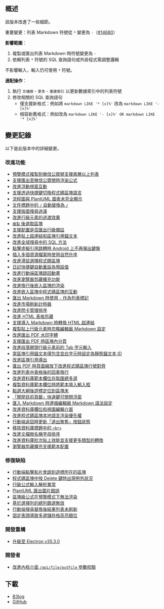 ## 概述

該版本改進了一些細節。

重要變更：列表 Markdown 符號從 `*` 變更為 `-`（[#14680](https://github.com/siyuan-note/siyuan/issues/14680)）

**影響範圍**：

1. 複製或匯出列表 Markdown 時符號變更為 `-`
2. 依賴列表 `*` 符號的 SQL 查詢語句或外掛程式需調整邏輯

不影響輸入，輸入仍可使用 `*` 符號。

**適配操作**：

1. 執行 `文檔樹` - `更多` - `重建索引` 以更新數據索引中的列表符號
2. 修改相關的 SQL 查詢語句
   * 僅支援新格式：例如將 `markdown LIKE '* [x]%'` 改為 `markdown LIKE '- [x]%'` 
   * 相容新舊格式：例如改為 `markdown LIKE '- [x]%' OR markdown LIKE '* [x]%'`

## 變更記錄

以下是此版本中的詳細變更。

### 改進功能

* [預覽模式複製到微信公眾號支援兩層以上列表](https://github.com/siyuan-note/siyuan/issues/11276)
* [支援匯出至微信公眾號時渲染公式](https://github.com/siyuan-note/siyuan/issues/12571)
* [改進浮動視窗互動](https://github.com/siyuan-note/siyuan/issues/13296)
* [支援透過快捷鍵切換程式碼區塊語言](https://github.com/siyuan-note/siyuan/issues/14126)
* [流程圖與 PlantUML 圖表未完全顯示](https://github.com/siyuan-note/siyuan/issues/14132)
* [文件標題中的 `/` 自動替換為 `/`](https://github.com/siyuan-note/siyuan/issues/14134)
* [支援版面搜尋過濾](https://github.com/siyuan-note/siyuan/issues/14176)
* [改進行級元素的過渡效果](https://github.com/siyuan-note/siyuan/issues/14290)
* [`複製` 後選取區塊](https://github.com/siyuan-note/siyuan/issues/14567)
* [支援配置是否匯出行級備註](https://github.com/siyuan-note/siyuan/issues/14605)
* [改進貼上超連結和區塊引用錨文本](https://github.com/siyuan-note/siyuan/issues/14625)
* [改進全域搜尋中的 SQL 方法](https://github.com/siyuan-note/siyuan/issues/14641)
* [點擊虛擬引用跳轉時 Android 上不再彈出鍵盤](https://github.com/siyuan-note/siyuan/issues/14642)
* [插入多個資源檔案時使用自然升序](https://github.com/siyuan-note/siyuan/issues/14643)
* [改進滑鼠選擇程式碼區塊](https://github.com/siyuan-note/siyuan/pull/14646)
* [日記快捷鍵自動重設為預設值](https://github.com/siyuan-note/siyuan/issues/14652)
* [改進行動端區塊跳回動畫](https://github.com/siyuan-note/siyuan/issues/14655)
* [改進瀏覽器剪藏擴充功能](https://github.com/siyuan-note/siyuan/issues/14669)
* [改進換行後嵌入區塊的渲染](https://github.com/siyuan-note/siyuan/issues/14672)
* [改進嵌入區塊中程式碼區塊的互動](https://github.com/siyuan-note/siyuan/issues/14678)
* [匯出 Markdown 時使用 `-` 作為列表標記](https://github.com/siyuan-note/siyuan/issues/14680)
* [改進市場刷新計時器](https://github.com/siyuan-note/siyuan/issues/14685)
* [改進閃卡管理排序](https://github.com/siyuan-note/siyuan/issues/14686)
* [改進 HTML 表格剪藏](https://github.com/siyuan-note/siyuan/issues/14688)
* [支援導入 Markdown 時轉換 HTML 超連結](https://github.com/siyuan-note/siyuan/issues/14689)
* [複製貼上行級元素時忽略編輯器 Markdown 設定](https://github.com/siyuan-note/siyuan/issues/14690)
* [改進匯出 PDF 水印字體](https://github.com/siyuan-note/siyuan/issues/14693)
* [支援匯出 PDF 時區塊內分頁](https://github.com/siyuan-note/siyuan/issues/14702)
* [改進段落開頭行級元素前的 Tab 字元輸入](https://github.com/siyuan-note/siyuan/issues/14703)
* [當區塊引用錨文本僅包含空白字元時設定為靜態錨文本 ID](https://github.com/siyuan-note/siyuan/issues/14704)
* [改進區塊引用導出](https://github.com/siyuan-note/siyuan/issues/14710)
* [匯出 PDF 時頁面縮放下改進程式碼區塊行號對齊](https://github.com/siyuan-note/siyuan/issues/14719)
* [改進列表中表格後的回車換行](https://github.com/siyuan-note/siyuan/issues/14720)
* [改進資料庫範本欄位存取匯總多選](https://github.com/siyuan-note/siyuan/issues/14723)
* [複製資料庫範本欄位時將範本填入輸入框](https://github.com/siyuan-note/siyuan/issues/14724)
* [點選大綱後遊標定位到區塊末](https://github.com/siyuan-note/siyuan/issues/14725)
* [「關閉目前頁籤」快速鍵可關閉浮窗](https://github.com/siyuan-note/siyuan/issues/14729)
* [匯入 Markdown 時遵循編輯器 Markdown 語法設定](https://github.com/siyuan-note/siyuan/issues/14731)
* [改進資料庫欄位和視圖編輯介面](https://github.com/siyuan-note/siyuan/issues/14765)
* [改進程式碼區塊本地語言渲染優先權](https://github.com/siyuan-note/siyuan/issues/14767)
* [行動端返回時更新「退出聚焦」按鈕狀態](https://github.com/siyuan-note/siyuan/issues/14769)
* [移除資料庫標題中的 `<br>`](https://github.com/siyuan-note/siyuan/issues/14770)
* [改進文檔樹名稱字母排序](https://github.com/siyuan-note/siyuan/issues/14773)
* [改進資料庫批次貼上效能並支援更多類型的轉換](https://github.com/siyuan-note/siyuan/issues/14780)
* [瀏覽器剪藏擴充支援範本配置](https://github.com/siyuan-note/siyuan/issues/14801)

### 修復缺陷

* [行動端點擊影片會跳到遊標所在的區塊](https://github.com/siyuan-note/siyuan/issues/14569)
* [程式碼區塊中按 Delete 鍵時出現例外狀況](https://github.com/siyuan-note/siyuan/issues/14645)
* [行級公式輸入解析異常](https://github.com/siyuan-note/siyuan/issues/14666)
* [PlantUML 匯出圖片錯誤](https://github.com/siyuan-note/siyuan/issues/14668)
* [區塊級公式在預覽模式下無法渲染](https://github.com/siyuan-note/siyuan/issues/14671)
* [基於選擇列的總列篩選無效](https://github.com/siyuan-note/siyuan/issues/14706)
* [行動端搜尋替換後結果列表未刷新](https://github.com/siyuan-note/siyuan/issues/14715)
* [固定表頭導致多選儲存格高亮錯位](https://github.com/siyuan-note/siyuan/issues/14777)

### 開發重構

* [升級至 Electron v35.3.0](https://github.com/siyuan-note/siyuan/issues/14660)

### 開發者

* [改進內核介面 `/api/file/putFile` 參數校驗](https://github.com/siyuan-note/siyuan/issues/14658)

## 下載

* [B3log](https://b3log.org/siyuan/download.html)
* [GitHub](https://github.com/siyuan-note/siyuan/releases)
